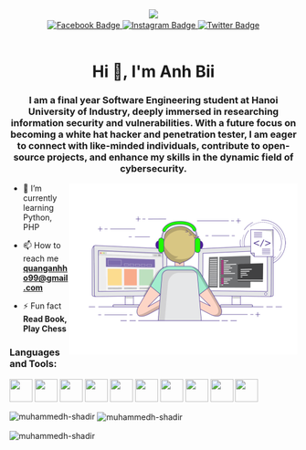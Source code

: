 <div id="header" align="center">
  <img src="https://media.giphy.com/media/RbDKaczqWovIugyJmW/giphy.gif" width="300"/>
  <div id="badges">
    <a href="https://www.facebook.com/quanganh.ho.0909/">
      <img src="https://img.shields.io/badge/Facebook-%231877F2.svg?style=for-the-badge&logo=Facebook&logoColor=white" alt="Facebook Badge"/>
    </a>
    <a href="https://www.instagram.com/quanganh_0909">
      <img src="https://img.shields.io/badge/Instagram-%23E4405F.svg?style=for-the-badge&logo=Instagram&logoColor=white" alt="Instagram Badge"/>
    </a>
    <a href="https://twitter.com/quanganhho99">
      <img src="https://img.shields.io/badge/X-%23000000.svg?style=for-the-badge&logo=X&logoColor=white" alt="Twitter Badge"/>
    </a>
  </div>
  <img src="https://komarev.com/ghpvc/?username=hoquanganh09&style=flat-square&color=blue" alt=""/>
</div>
<h1 align="center">Hi 👋, I'm Anh Bii</h1>
<h3 align="center">I am a final year Software Engineering student at Hanoi University of Industry, deeply immersed in researching information security and vulnerabilities. With a future focus on becoming a white hat hacker and penetration tester, I am eager to connect with like-minded individuals, contribute to open-source projects, and enhance my skills in the dynamic field of cybersecurity.</h3>
<img align="right" alt="Coding" width="400" src="https://raw.githubusercontent.com/devSouvik/devSouvik/master/gif3.gif">

- 🌱 I’m currently learning Python, PHP

- 📫 How to reach me **quanganhho99@gmail.com**

- ⚡ Fun fact **Read Book, Play Chess**

<h3 align="left">Languages and Tools:</h3>
<p align="left">
  <img src="https://cdn.worldvectorlogo.com/logos/c-1.svg" width="40" height="40"/>
  <img src="https://cdn.worldvectorlogo.com/logos/c.svg" width="40" height="40"/>
  <img src="https://cdn.worldvectorlogo.com/logos/c--4.svg" width="40" height="40"/>
  <img src="https://cdn.worldvectorlogo.com/logos/java.svg" width="40" height="40"/>
  <img src="https://cdn.worldvectorlogo.com/logos/python-5.svg" width="40" height="40"/>
  <img src="https://cdn.worldvectorlogo.com/logos/dart.svg" width="40" height="40"/>
  <img src="https://cdn.worldvectorlogo.com/logos/php-1.svg" width="40" height="40"/>
  <img src="https://cdn.worldvectorlogo.com/logos/html-1.svg" width="40" height="40"/>
  <img src="https://cdn.worldvectorlogo.com/logos/css-3.svg" width="40" height="40"/>
  <img src="https://cdn.worldvectorlogo.com/logos/logo-javascript.svg" width="40" height="40"/>
</p>

<p><img align="left" src="https://github-readme-stats.vercel.app/api/top-langs?username=muhammedh-shadir&show_icons=true&locale=en&layout=compact&theme=tokyonight" alt="muhammedh-shadir" /></p>

<p>&nbsp;<img align="center" src="https://github-readme-stats.vercel.app/api?username=muhammedh-shadir&show_icons=true&locale=en&theme=tokyonight" alt="muhammedh-shadir" /></p>

<p><img align="center" src="https://github-readme-streak-stats.herokuapp.com/?user=muhammedh-shadir&theme=tokyonight" alt="muhammedh-shadir" /></p>

